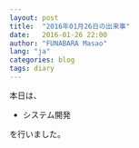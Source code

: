 ```yaml
---
layout: post
title:  "2016年01月26日の出来事"
date:   2016-01-26 22:00
author: "FUNABARA Masao"
lang: "ja"
categories: blog
tags: diary
---
```


本日は、

* システム開発

を行いました。
